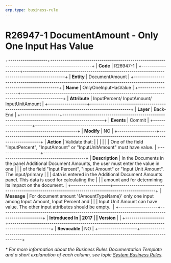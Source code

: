 ```yaml
---
erp.type: business-rule
---
```


# R26947-1 DocumentAmount - Only One Input Has Value
+-------------------+--------------------------------------------------------------------------------------------------+
| **Code**          | R26947-1                                                                                         |
+-------------------+--------------------------------------------------------------------------------------------------+
| **Entity**        | DocumentАmount                                                                                   |
+-------------------+--------------------------------------------------------------------------------------------------+
| **Name**          | OnlyOneInputHasValue                                                                             |
+-------------------+--------------------------------------------------------------------------------------------------+
| **Attribute**     | InputPercent/ InputAmount/ InputUnitAmount                                                       |
+-------------------+--------------------------------------------------------------------------------------------------+
| **Layer**         | Back-End                                                                                         |
+-------------------+--------------------------------------------------------------------------------------------------+
| **Events**        | Commit                                                                                           |
+-------------------+--------------------------------------------------------------------------------------------------+
| **Modify**        | NO                                                                                               |
+-------------------+--------------------------------------------------------------------------------------------------+
| **Action**        | Validate that:                                                                                   |
|                   |                                                                                                  |
|                   | One of the field "InputPercent", "InputAmount" or "InputUnitAmount" must have value.             |
+-------------------+--------------------------------------------------------------------------------------------------+
| **Description**   | In the Documents in the panel Additional Document Amounts, the user must enter the value in one  |
|                   | of the field \"Input Percent\", \"Input Amount\" or \"Input Unit Amount\". The input/primary     |
|                   | data is entered in the Additional Document Amounts panel. This data is used for calculating the  |
|                   | amount and for determining its impact on the document.                                           |
+-------------------+--------------------------------------------------------------------------------------------------+
| **Message**       | For document amount '{AmountTypeName}' only one input among Input Amount, Input Percent and      |
|                   | Input Unit Amount can have value. The other input attributes should be empty.                    |
+-------------------+--------------------------------------------------------------------------------------------------+
| **Introduced In   | 2017                                                                                             |
| Version**         |                                                                                                  |
+-------------------+--------------------------------------------------------------------------------------------------+
| **Revocable**     | NO                                                                                               |
+-------------------+--------------------------------------------------------------------------------------------------+

*\* For more information about the Business Rules Documentation Template and a short explanation of each column, see
topic [System Business Rules](../templates/template-description-system-business-rules.md).*
